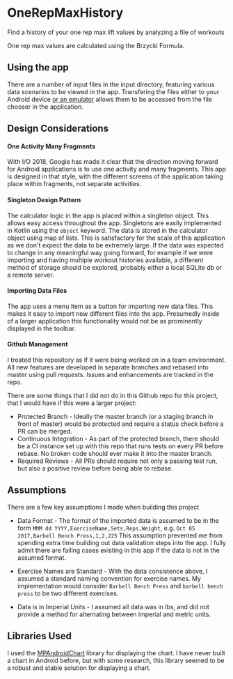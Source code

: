 # OneRepMaxHistory

Find a history of your one rep max lift values by analyzing a file of workouts

One rep max values are calculated using the Brzycki Formula.

## Using the app
There are a number of input files in the input directory, featuring various data scenarios to be viewed in the app. Transfering the files either to your Android device [or an emulator](https://stackoverflow.com/questions/30434451/how-to-push-files-to-an-emulator-instance-using-android-studio) allows them to be accessed from the file chooser in the application.

## Design Considerations
#### One Activity Many Fragments
With I/O 2018, Google has made it clear that the direction moving forward for Android applications is to use one activity and many fragments. This app is designed in that style, with the different screens of the application taking place within fragments, not separate activities.

#### Singleton Design Pattern
The calculator logic in the app is placed within a singleton object. This allows easy access throughout the app. Singletons are easily implemented in Kotlin using the `object` keyword. The data is stored in the calculator object using map of lists. This is satisfactory for the scale of this application as we don't expect the data to be extremely large. If the data was expected to change in any meaningful way going forward, for example if we were importing and having multiple workout histories available, a different method of storage should be explored, probably either a local SQLite db or a remote server.

#### Importing Data Files
The app uses a menu item as a button for importing new data files. This makes it easy to import new different files into the app. Presumedly inside of a larger application this functionality would not be as prominently displayed in the toolbar.

#### Github Management
I treated this repository as if it were being worked on in a team environment. All new features are developed in separate branches and rebased into master using pull requests. Issues and enhancements are tracked in the repo.

There are some things that I did not do in this Github repo for this project, that I would have if this were a larger project:
* Protected Branch - Ideally the master branch (or a staging branch in front of master) would be protected and require a status check before a PR can be merged.
* Continuous Integration - As part of the protected branch, there should be a CI instance set up with this repo that runs tests on every PR before rebase. No broken code should ever make it into the master branch.
* Required Reviews - All PRs should require not only a passing test run, but also a positive review before being able to rebase.

## Assumptions
There are a few key assumptions I made when building this project

* Data Format - The format of the imported data is assumed to be in the form `MMM dd YYYY,ExerciseName,Sets,Reps,Weight`, e.g. `Oct 05 2017,Barbell Bench Press,1,2,225` This assumption prevented me from spending extra time building out data validation steps into the app. I fully admit there are failing cases existing in this app if the data is not in the assumed format.

* Exercise Names are Standard - With the data consistence above, I assumed a standard naming convention for exercise names. My implementation would consider `Barbell Bench Press` and `barbell bench press` to be two different exercises.

* Data is in Imperial Units - I assumed all data was in lbs, and did not provide a method for alternating between imperial and metric units.

## Libraries Used

I used the [MPAndroidChart](https://github.com/PhilJay/MPAndroidChart) library for displaying the chart. I have never built a chart in Android before, but with some research, this library seemed to be a robust and stable solution for displaying a chart.
